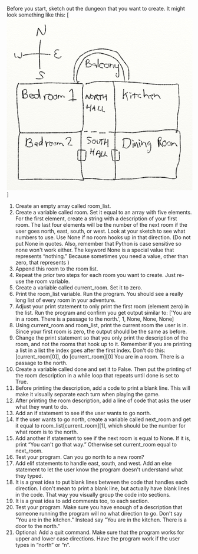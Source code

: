 Before you start, sketch out the dungeon that you want to create. It might look something like this: 
[![Picture of a map](castleMap1.png)]

1. Create an empty array called room_list.
2. Create a variable called room. Set it equal to an array with five elements. For the first element, create a string with a description of your first room. The last four elements will be the number of the next room if the user goes north, east, south, or west. Look at your sketch to see what numbers to use. Use None if no room hooks up in that direction. (Do not put None in quotes. Also, remember that Python is case sensitive so none won't work either. The keyword None is a special value that represents “nothing.” Because sometimes you need a value, other than zero, that represents )
3. Append this room to the room list.
4. Repeat the prior two steps for each room you want to create. Just re-use the room variable.
5. Create a variable called current_room. Set it to zero.
6. Print the room_list variable. Run the program. You should see a really long list of every room in your adventure.
7. Adjust your print statement to only print the first room (element zero) in the list. Run the program and confirm you get output similar to:
   ['You are in a room. There is a passage to the north.', 1, None, None, None]
8. Using current_room and room_list, print the current room the user is in. Since your first room is zero, the output should be the same as before.
9. Change the print statement so that you only print the description of the room, and not the rooms that hook up to it. Remember if you are printing a list in a list the index goes after the first index. Don't do this: [current_room[0]], do [current_room][0]
   You are in a room. There is a passage to the north.
10. Create a variable called done and set it to False. Then put the printing of the room description in a while loop that repeats until done is set to True.
11. Before printing the description, add a code to print a blank line. This will make it visually separate each turn when playing the game.
12. After printing the room description, add a line of code that asks the user what they want to do.
13. Add an if statement to see if the user wants to go north.
14. If the user wants to go north, create a variable called next_room and get it equal to room_list[current_room][1], which should be the number for what room is to the north.
15. Add another if statement to see if the next room is equal to None. If it is, print “You can't go that way.” Otherwise set current_room equal to next_room.
16. Test your program. Can you go north to a new room?
17. Add elif statements to handle east, south, and west. Add an else statement to let the user know the program doesn't understand what they typed.
18. It is a great idea to put blank lines between the code that handles each direction. I don't mean to print a blank line, but actually have blank lines in the code. That way you visually group the code into sections.
19. It is a great idea to add comments too, to each section.
20. Test your program. Make sure you have enough of a description that someone running the program will no what direction to go. Don't say "You are in the kitchen." Instead say "You are in the kitchen. There is a door to the north."
21. Optional: Add a quit command. Make sure that the program works for upper and lower case directions. Have the program work if the user types in “north” or “n”. 
